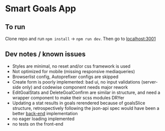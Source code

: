 # Smart Goals App

## To run
Clone repo and run `npm install` -> `npm run dev`. 
Then go to [localhost:3001](http://localhost:3001)


## Dev notes / known issues
* Styles are minimal, no reset and/or css framework is used
* Not optimized for mobile (missing responsive mediaqueries)
* Browserlist config, Autoprefixer configs are skipped
* Create form is poorly implemented: bad ui, no input validations (server-side
only) and codewise component needs major rework
* EditGoalStats and DeleteGoalConfirm are similar in structure, and need a 
wrapper component to make their scss modules DRYer
* Updating a stat results in goals rerendered because of goalsSlice structure,
retrospectively following the json-api spec would have been a better 
[back-end](https://github.com/ianaverno/smart-goal-api) implementation
* no eager loading implemented
* no tests on the front-end
